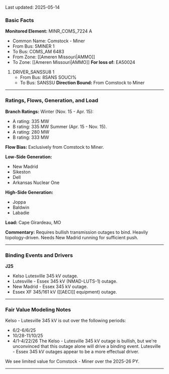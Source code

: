 Last updated: 2025-05-14
### Basic Facts
**Monitored Element:** MINR_COMS_7224 A
- Common Name: Comstock - Miner
- From Bus: 5MINER 1
- To Bus: COMS_AM 6483
- From Zone: [[Ameren Missouri|AMMO]]
- To Zone: [[Ameren Missouri|AMMO]]
**For loss of:** EA50024
1. DRIVER_SANSSU8 1
    - From Bus: 8SANS SOUCI%
    - To Bus: SANSSU
**Direction Bound:** From Comstock to Miner

---
### Ratings, Flows, Generation, and Load
**Branch Ratings:**
Winter (Nov. 15 - Apr. 15):
- A rating: 335 MW
- B rating: 335 MW
Summer (Apr. 15 - Nov. 15).
- A rating: 280 MW
- B rating: 333 MW

**Flow Bias:**
Exclusively from Comstock to Miner.

**Low-Side Generation:**
- New Madrid
- Sikeston
- Dell
- Arkansas Nuclear One

**High-Side Generation:**
- Joppa
- Baldwin
- Labadie

**Load:**
Cape Girardeau, MO

**Commentary:**
Requires bullish transmission outages to bind. Heavily topology-driven. Needs New Madrid running for sufficient push.

---
### Binding Events and Drivers
**J25**
- Kelso Lutesville 345 kV outage.
- Lutesville - Essex 345 kV (NMAD-LUTS-1) outage.
- New Madrid - Essex 345 kV outage.
- Essex XF 345/161 kV ([[AECI]] equipment) outage.

---
### Fair Value Modeling Notes
Kelso - Lutesville 345 kV is out over the following periods:
- 6/2-6/6/25
- 10/28-11/10/25
- 4/1-4/22/26
The Kelso - Lutesville 345 kV outage is bullish, but we're unconvinced that this outage alone will drive a binding event. Lutesville - Essex 345 kV outages appear to be a more effectual driver.

We see limited value for Comstock - Miner over the 2025-26 PY.

---
